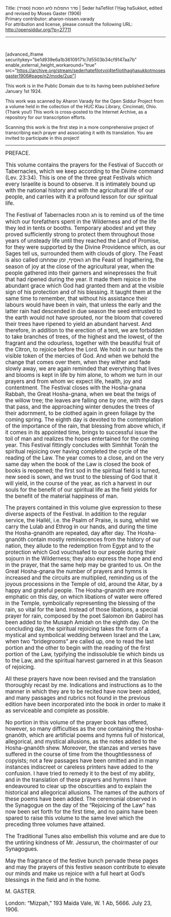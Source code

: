 <html>
<head></head>
<body>
Title: סדר התפלות לחג הסכות (ספרד)‏ | Seder haTefilot l'Ḥag haSukkot, edited and revised by Moses Gaster (1906)<br />
Primary contributor: aharon-nissen.varady<br />
For attribution and license, please consult the following URL: <a href="http://opensiddur.org/?p=27711">http://opensiddur.org/?p=27711</a>
<p />
<hr />

&nbsp;

[advanced_iframe securitykey="be1d939e6a1b36109171c7d5503b34cf9147aa7b" enable_external_height_workaround="true" src="https://archive.org/stream/sederhatefilotvol4tefilotlhaghasukkotmosesgaster1906#page/n2/mode/2up"]

This work is in the Public Domain due to its having been published before January 1st 1924.

This work was scanned by Aharon Varady for the Open Siddur Project from a volume held in the collection of the HUC Klau Library, Cincinnati, Ohio. (Thank you!) This work is cross-posted to the Internet Archive, as a repository for our transcription efforts.

Scanning this work is the first step in a more comprehensive project of transcribing each prayer and associating it with its translation. You are invited to participate in this project!

<hr />

<div class="english" style="font-size: 1.2em;">
PREFACE. 

This volume contains the prayers for the Festival of Succoth or Tabernacles, which we keep according to the Divine command (Lev. 23:34). This is one of the three great Festivals which every Israelite is bound to observe. It is intimately bound up with the national history and with the agricultural life of our people, and carries with it a profound lesson for our spiritual life. 

The Festival of Tabernacles חג הסכת is to remind us of the time which our forefathers spent in the Wilderness and of the life they led in tents or booths. Temporary abodes! and yet they proved sufficiently strong to protect them throughout those years of unsteady life until they reached the Land of Promise, for they were supported by the Divine Providence which, as our Sages tell us, surrounded them with clouds of glory. The Feast is also called חג האסיף, זמן שמחתנו the Feast of Ingathering, the season of joy at the close of the agricultural year, when the people gathered into their garners and winepresses the fruit that had ripened during the year. It made them rejoice in the abundant grace which God had granted them and at the visible sign of his protection and of his blessing. It taught them at the same time to remember, that without his assistance their labours would have been in vain, that unless the early and the latter rain had descended in due season the seed entrusted to the earth would not have sprouted, nor the bloom that covered their trees have ripened to yield an abundant harvest. And therefore, in addition to the erection of a tent, we are forbidden to take branches of trees, of the highest and the lowest, of the fragrant and the odourless, together with the beautiful fruit of the Citron, to rejoice before the Lord. We hold in our hands the visible token of the mercies of God. And when we behold the change that comes over them, when they wither and fade slowly away, we are again reminded that everything that lives and blooms is kept in life by him alone, to whom we turn in our prayers and from whom wc expect life, health, joy and contentment. The Festival closes with the Hosha-gnana Rabbah, the Great Hosha-gnana, when we beat the twigs of the willow tree; the leaves are falling one by one, with the days that pass, and the approaching winter denudes the trees of their adornment, to be clothed again in green foliage by the coming spring. The eighth day is devoted to the contemplation of the importance of the rain, that blessing from above which, if it comes in its appointed time, brings to successful issue the toil of man and realizes the hopes entertained for the coming year. This Festival fittingly concludes with Simhhát Toráh the spiritual rejoicing over having completed the cycle of the reading of the Law. The year comes to a close, and on the very same day when the book of the Law is closed the book of books is reopened; the first sod in the spiritual field is turned, new seed is sown, and we trust to the blessing of God that it will yield, in the course of the year, as rich a harvest in our souls for the benefit of our spiritual life as the field yields for the benefit of the material happiness of man. 

The prayers contained in this volume give expression to these diverse aspects of the Festival. In addition to the regular service, the Hallél, i.e. the Psalm of Praise, is sung, whilst we carry the Lulab and Ethrog in our hands, and during the time the Hosha-gnanóth are repeated, day after day. The Hosha-gnanóth contain mostly reminiscences from the history of our nation, they allude to the redemption from Egypt and to the protection which God vouchsafed to our people during their sojourn in the Wilderness; they also express the hope and end in the prayer, that the same help may be granted to us. On the Great Hosha-gnana the number of prayers and hymns is increased and the circuits are multiplied, reminding us of the joyous processions in the Temple of old, around the Altar, by a happy and grateful people. The Hosha-gnanóth are more emphatic on this day, on which libations of water were offered in the Temple, symbolically representing the blessing of the rain, so vital for the land. Instead of those libations, a special prayer for rain, composed by the poet Salomon ibn Gabirol has been added to the Musaph Amidah on the eighth day. On the concluding day, the spiritual rejoicing takes the form of a mystical and symbolical wedding between Israel and the Law, when two “bridegrooms” are called up, one to read the last portion and the other to begin with the reading of the first portion of the Law, typifying the indissoluble tie which binds us to the Law, and the spiritual harvest garnered in at this Season of rejoicing. 

All these prayers have now been revised and the translation thoroughly recast by me. Indications and instructions as to the manner in which they are to be recited have now been added, and many passages and rubrics not found in the previous edition have been incorporated into the book in order to make it as serviceable and complete as possible. 

No portion in this volume of the prayer book has offered, however, so many difficulties as the one containing the Hosha-gnanóth, which are artificial poems and hymns full of historical, allegorical, and mystical allusions, as the notes added to the Hosha-gnanóth shew. Moreover, the stanzas and verses have suffered in the course of time from the thoughtlessness of copyists; not a few passages have been omitted and in many instances indiscreet or careless printers have added to the confusion. I have tried to remedy it to the best of my ability, and in the translation of these prayers and hymns I have endeavoured to clear up the obscurities and to explain the historical and allegorical allusions. The names of the authors of these poems have been added. The ceremonial observed in the Synagogue on the day of the “Rejoicing of the Law” has now been set forth for the first time, and no pains have been spared to raise this volume to the same level which the preceding three volumes have attained. 

The Traditional Tunes also embellish this volume and are due to the untiring kindness of Mr. Jessurun, the choirmaster of our Synagogues. 

May the fragrance of the festive bunch pervade these pages and may the prayers of this festive season contribute to elevate our minds and make us rejoice with a full heart at God’s blessings in the field and in the home. 

M. GASTER.

London: 
“Mizpah,” 193 Maida Vale, W. 
1 Ab, 5666. 
July 23, 1906. 
</div>
</body>
</html>